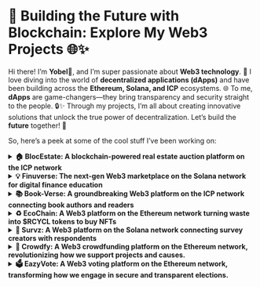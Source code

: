# 🚀 Building the Future with Blockchain: Explore My Web3 Projects 🌐✨

Hi there! I’m **Yobel**👋, and I’m super passionate about **Web3 technology**. 🚀 I love diving into the world of **decentralized applications (dApps)** and have been building across the **Ethereum, Solana, and ICP** ecosystems. 🌐 To me, **dApps** are game-changers—they bring transparency and security straight to the people. 🔒✨ Through my projects, I’m all about creating innovative solutions that unlock the true power of decentralization. Let’s build the **future** together! 🙌

So, here’s a peek at some of the cool stuff I’ve been working on:

<details>
  <summary><strong>🏠 BlocEstate: A blockchain-powered real estate auction platform on the ICP network</strong></summary>
  <br>

  - **🌐 Network**: Internet Computer Protocol (ICP)  
  - **💼 Role**: Web3 Developer
  - **🔗 Github**: [View Github](https://github.com/yebology/blocestate-summary.git)
  - **🎥 Video Demo**: [Watch Video](https://drive.google.com/file/d/1woOIngYwa_lxsd1MBnSu9ii1GV5BNXpF/view)
  
  As a Web3 Developer, I played a pivotal role in connecting the frontend with the canister (smart contract) via Agent.js for auction management, bidding, winner selection, and auction creation. I also integrated Plug Wallet into BlocEstate and developed the auction creation page using ReactJS and TailwindCSS. For storage, I utilized Pinata for IPFS-based solutions.
</details>

<details>
  <summary><strong>💡 Finuverse: The next-gen Web3 marketplace on the Solana network for digital finance education</strong></summary>
  <br>

  - **🌐 Network**: Solana 
  - **💼 Role**: Fullstack Web3 Developer
  - **🔗 Github**: [View Github](https://github.com/yebology/finuverse-summary.git)
  - **🎥 Video Demo**: [Watch Video](https://www.youtube.com/watch?v=EZU8qUoDEk8)

  As a Fullstack Web3 Developer, I contributed to the development of the home page using ReactTS (TypeScript) and TailwindCSS, and worked on the smart contract for the rate course feature with Anchor (Rust), including unit testing for functionality. I also integrated the frontend and backend using Solana Web3.js, ensuring a seamless user experience across the platform.
</details>

<details>
  <summary><strong>📚 Book-Verse: A groundbreaking Web3 platform on the ICP network connecting book authors and readers</strong></summary>
  <br>

  - **🌐 Network**: Internet Computer Protocol (ICP) 
  - **💼 Role**: Canister (Smart Contract) Developer
  - **🔗 Github**: [View Github](https://github.com/yebology/bookverse-summary.git)
  - **🎥 Video Demo**: [Watch Video](https://drive.google.com/file/d/1tiJMe89o_xEN3rcA4epnErPF61nOnrdX/view)

  As a Canister (Smart Contract) Developer, I contributed to the development, testing, and deployment of canister (smart contract) using Motoko, focusing on features like donation logic, task system, points system, tracking the current book a user is reading, and book readership metrics.

</details>

<details>
  <summary><strong>♻️ EcoChain: A Web3 platform on the Ethereum network turning waste into $RCYCL tokens to buy NFTs</strong></summary>
  <br>

  - **🌐 Network**: Ethereum 
  - **💼 Role**: Solo Fullstack Web3 Developer
  - **🔗 Github**: [View Github](https://github.com/yebology/ecochain-summary.git)
  - **🎥 Video Demo**: [Watch Video](https://drive.google.com/file/d/1n_A3hw-s1J-mS1SUdm---U8sDX_hQHfF/view)

  As a Solo Fullstack Web3 Developer, I manage the user interface with ReactTS (TypeScript), smart contracts with Foundry (Solidity), and design with TailwindCSS. I also use Pinata for IPFS-based file storage, Alchemy as the API provider, and Ethers.js to connect the frontend with smart contracts.

</details>

<details>
  <summary><strong>📝 Survz: A Web3 platform on the Solana network connecting survey creators with respondents</strong></summary>
  <br>
  
  - **🌐 Network**: Solana 
  - **💼 Role**: Solo Fullstack Web3 Developer
  - **🔗 Github**: [View Github](https://github.com/yebology/survz-summary.git)
  - **🎥 Video Demo**: [Watch Video](https://drive.google.com/file/d/1KXduh3QadrclN5Hf1rSismYBsuSo_Gb_/view)

  As a Solo Fullstack Web3 Developer, I manage the frontend with ReactTS (TypeScript), smart contract is developed with Anchor (Rust), and TailwindCSS is used to create a modern design. Additionally, Solana web3.js is integrated as a library to handle blockchain interactions.
</details>

<details>
  <summary><strong>🚀 Crowdfy: A Web3 crowdfunding platform on the Ethereum network, revolutionizing how we support projects and causes.</strong></summary>
  <br>
  
  - **🌐 Network**: Ethereum 
  - **💼 Role**: Solo Fullstack Web3 Developer
  - **🔗 Github**: [View Github](https://github.com/yebology/crowdfy-summary.git)
  - **🎥 Video Demo**: [Watch Video](https://drive.google.com/file/d/18yGWa3Xe4NLE9-gyEaVRPRwkHPl3GIrB/view)

   As a Solo Fullstack Web3 Developer, I handle everything from the frontend, developed with ReactTS (Typescript), to the smart contract written in Foundry (Solidity). I use Alchemy for API integration, Chainlink for automation, TailwindCSS for styling, and Ethers.js ensures smooth blockchain interactions.
</details>

<details>
  <summary><strong>🗳️ EazyVote: A Web3 voting platform on the Ethereum network, transforming how we engage in secure and transparent elections.</strong></summary>
  <br>
  
  - **🌐 Network**: Ethereum 
  - **💼 Role**: Solo Fullstack Web3 Developer
  - **🔗 Github**: [View Github](https://github.com/yebology/eazyvote-summary.git)
  - **🎥 Video Demo**: [Watch Video](https://drive.google.com/file/d/1wSIji8K96wi9t8jzBhqoU3MS7C4FYzB6/view)

  As a Solo Fullstack Web3 Developer, I manage both the frontend with ReactJS (Javascript) and smart contract with Foundry (Solidity). I use Alchemy for API integration, Chainlink for automation, and Ethers.js for blockchain interaction. MagicUI and Framer Motion add animations, while TailwindCSS handles styling.
</details>
